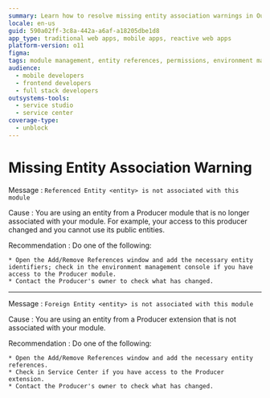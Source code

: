 ```yaml
---
summary: Learn how to resolve missing entity association warnings in OutSystems 11 (O11) by managing module references and permissions.
locale: en-us
guid: 590a02ff-3c8a-442a-a6af-a18205dbe1d8
app_type: traditional web apps, mobile apps, reactive web apps
platform-version: o11
figma:
tags: module management, entity references, permissions, environment management, troubleshooting
audience:
  - mobile developers
  - frontend developers
  - full stack developers
outsystems-tools:
  - service studio
  - service center
coverage-type:
  - unblock
---
```


# Missing Entity Association Warning

Message
:   `Referenced Entity <entity> is not associated with this module`

Cause
:   You are using an entity from a Producer module that is no longer associated with your module. For example, your access to this producer changed and you cannot use its public entities.

Recommendation
:   Do one of the following:

    * Open the Add/Remove References window and add the necessary entity identifiers; check in the environment management console if you have access to the Producer module.
    * Contact the Producer's owner to check what has changed.

---

Message
:   `Foreign Entity <entity> is not associated with this module`

Cause
:   You are using an entity from a Producer extension that is not associated with your module.

Recommendation
:   Do one of the following:

    * Open the Add/Remove References window and add the necessary entity references.
    * Check in Service Center if you have access to the Producer extension.
    * Contact the Producer's owner to check what has changed.
  